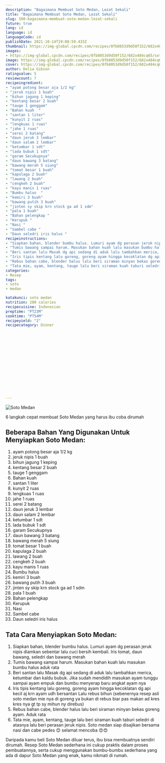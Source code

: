 ```yaml
---
description: "Bagaimana Membuat Soto Medan, Lezat Sekali"
title: "Bagaimana Membuat Soto Medan, Lezat Sekali"
slug: 560-bagaimana-membuat-soto-medan-lezat-sekali
future: true
lang: id
language: id
languageCode: id
publishDate: 2021-10-14T19:08:59.433Z 
thumbnail: https://img-global.cpcdn.com/recipes/0fb8053d9d50f152/682x484cq65/soto-medan-foto-resep-utama.webp
images:
- https://img-global.cpcdn.com/recipes/0fb8053d9d50f152/682x484cq65/soto-medan-foto-resep-utama.webp
image: https://img-global.cpcdn.com/recipes/0fb8053d9d50f152/682x484cq65/soto-medan-foto-resep-utama.webp
cover: https://img-global.cpcdn.com/recipes/0fb8053d9d50f152/682x484cq65/soto-medan-foto-resep-utama.webp
author: Delia Gibson
ratingvalue: 5
reviewcount: 7
recipeingredient:
- "ayam potong besar aja 1/2 kg"
- "jeruk nipis 1 buah"
- "bihun jagung 1 keping"
- "kentang besar 2 buah"
- "tauge 1 genggam"
- "Bahan kuah  "
- "santan 1 liter"
- "kunyit 2 ruas"
- "lengkuas 1 ruas"
- "jahe 1 ruas"
- "serei 2 batang"
- "daun jeruk 3 lembar"
- "daun salam 2 lembar"
- "ketumbar 1 sdt"
- "lada bubuk 1 sdt"
- "garam Secukupnya"
- "daun bawang 3 batang"
- "bawang merah 5 siung"
- "tomat besar 1 buah"
- "kapulaga 2 buah"
- "lawang 2 buah"
- "cengkeh 2 buah"
- "kayu manis 1 ruas"
- "Bumbu halus  "
- "kemiri 3 buah"
- "bawang putih 3 buah"
- "jinten sy skip krn stock ga ad 1 sdm"
- "pala 1 buah"
- "Bahan pelengkap "
- "Kerupuk "
- "Nasi "
- "Sambel cabe "
- "Daun seledri iris halus "
recipeinstructions:
- "Siapkan bahan, blender bumbu halus. Lumuri ayam dg perasan jeruk nipis diamkan sebentar lalu cuci bersih kembali. Iris tomat, daun bawang, seledri dan bawang merah"
- "Tumis bawang sampai harum. Masukan bahan kuah lalu masukan bumbu halus aduk rata"
- "Beri santan lalu Masak dg api sedang di aduk lalu tambahkan merica, ketumbar dan kaldu bubuk. Jika sudah mendidih masukan ayam tunggu sampai ayam empuk dan bumbu menyerap baru angkat ayam nya"
- "Iris tipis kentang lalu goreng, goreng ayam hingga kecoklatan dg api kecil aj krn ayam udh bersantan Lalu rebus bihun (sebenernya resep asli soto medan mie nya di goreng ya bukan di rebus biar pas makan ad kres kres nya gt tp sy mihun ny direbus)"
- "Rebus bahan cabe, blender halus lalu beri siraman minyan bekas goreng ayam. Aduk rata"
- "Tata mie, ayam, kentang, tauge lalu beri siraman kuah taburi seledri di atasnya lalu beri perasan jeruk nipis. Soto medan siap disajikan bersama nasi dan cabe pedes 😊 selamat mencoba 😍😍"
categories:
- Resep
tags:
- soto
- medan

katakunci: soto medan 
nutrition: 280 calories
recipecuisine: Indonesian
preptime: "PT23M"
cooktime: "PT54M"
recipeyield: "2"
recipecategory: Dinner


     
    
    
    
    
    
    
    
    
    
    
      
    
---
```



![Soto Medan](https://img-global.cpcdn.com/recipes/0fb8053d9d50f152/682x484cq65/soto-medan-foto-resep-utama.webp)

6 langkah cepat membuat  Soto Medan yang harus ibu coba dirumah

<!--inarticleads1-->

## Beberapa Bahan Yang Digunakan Untuk Menyiapkan Soto Medan:

1. ayam potong besar aja 1/2 kg
1. jeruk nipis 1 buah
1. bihun jagung 1 keping
1. kentang besar 2 buah
1. tauge 1 genggam
1. Bahan kuah  
1. santan 1 liter
1. kunyit 2 ruas
1. lengkuas 1 ruas
1. jahe 1 ruas
1. serei 2 batang
1. daun jeruk 3 lembar
1. daun salam 2 lembar
1. ketumbar 1 sdt
1. lada bubuk 1 sdt
1. garam Secukupnya
1. daun bawang 3 batang
1. bawang merah 5 siung
1. tomat besar 1 buah
1. kapulaga 2 buah
1. lawang 2 buah
1. cengkeh 2 buah
1. kayu manis 1 ruas
1. Bumbu halus  
1. kemiri 3 buah
1. bawang putih 3 buah
1. jinten sy skip krn stock ga ad 1 sdm
1. pala 1 buah
1. Bahan pelengkap 
1. Kerupuk 
1. Nasi 
1. Sambel cabe 
1. Daun seledri iris halus 



<!--inarticleads2-->

## Tata Cara Menyiapkan Soto Medan:

1. Siapkan bahan, blender bumbu halus. Lumuri ayam dg perasan jeruk nipis diamkan sebentar lalu cuci bersih kembali. Iris tomat, daun bawang, seledri dan bawang merah
1. Tumis bawang sampai harum. Masukan bahan kuah lalu masukan bumbu halus aduk rata
1. Beri santan lalu Masak dg api sedang di aduk lalu tambahkan merica, ketumbar dan kaldu bubuk. Jika sudah mendidih masukan ayam tunggu sampai ayam empuk dan bumbu menyerap baru angkat ayam nya
1. Iris tipis kentang lalu goreng, goreng ayam hingga kecoklatan dg api kecil aj krn ayam udh bersantan Lalu rebus bihun (sebenernya resep asli soto medan mie nya di goreng ya bukan di rebus biar pas makan ad kres kres nya gt tp sy mihun ny direbus)
1. Rebus bahan cabe, blender halus lalu beri siraman minyan bekas goreng ayam. Aduk rata
1. Tata mie, ayam, kentang, tauge lalu beri siraman kuah taburi seledri di atasnya lalu beri perasan jeruk nipis. Soto medan siap disajikan bersama nasi dan cabe pedes 😊 selamat mencoba 😍😍




Daripada kamu beli  Soto Medan  diluar terus, ibu  bisa membuatnya sendiri dirumah. Resep  Soto Medan  sederhana ini cukup praktis dalam proses pembuatannya, serta cukup menggunakan bumbu-bumbu sederhana yang ada di dapur  Soto Medan  yang enak, kamu nikmati di rumah.
